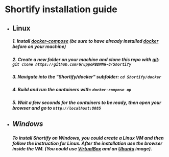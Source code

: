 # Shortify installation guide

<ul><li><h2>Linux</h2></li>
<h5>1. Install <a href="https://docs.docker.com/compose/install/">docker-compose</a> (be sure to have already installed <a href="https://docs.docker.com/linux/step_one/">docker</a> before on your machine)</h5>
<h5>2. Create a new folder on your  machine and clone this repo with <a href="https://git-scm.com/">git</a>:<br>
<code>git clone https://github.com/GruppoPBDMNG-8/Shortify</code></h5>
<h5>3. Navigate into the "Shortify/docker" subfolder: <code>cd Shortify/docker</code></h5>
<h5>4. Build and run the containers with: <code>docker-compose up</code></h5>
<h5>5. Wait a few seconds for the containers to be ready, then open your browser and go to <code>http://localhost:8085</code>

<li><h2>Windows</h2></li>
<h5>To install Shortify on Windows, you could create a Linux VM and then follow the instruction for Linux. After the installation use the browser inside the VM. (You could use <a href = "https://www.virtualbox.org/">VirtualBox</a> and an <a href="http://www.ubuntu.com/download/desktop"> Ubuntu</a> image).</h5>
</ul>


